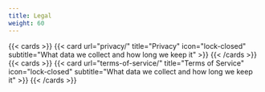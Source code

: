 ```yaml
---
title: Legal
weight: 60
---
```

{{< cards >}}
  {{< card url="privacy/" title="Privacy" icon="lock-closed" subtitle="What data we collect and how long we keep it" >}}
{{< /cards >}}
{{< cards >}}
  {{< card url="terms-of-service/" title="Terms of Service" icon="lock-closed" subtitle="What data we collect and how long we keep it" >}}
{{< /cards >}}

